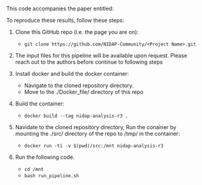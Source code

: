# <Project Name>

This code accompanies the paper entitled:<Project Name>


To reproduce these results, follow these steps:

1.  Clone this GitHub repo (i.e. the page you are on):
    * ```git clone https://github.com/NIDAP-Community/<Project Name>.git```

2.  The input files for this pipeline will be available upon request. Please reach out to the authors before continue to following steps

3.  Install docker and build the docker container:
    * Navigate to the cloned repository directory. 
    * Move to the ./Docker_file/ directory of this repo

4.  Build the container:
    * ```docker build --tag nidap-analysis-r3 .```

5.  Navidate to the cloned repository directory, Run the conainer by mounting the ./src/ directory of the repo to /tmp/ in the container:
    * ```docker run -ti -v $(pwd)/src:/mnt nidap-analysis-r3```
    
6.  Run the following code.
    * ```cd /mnt```
    * ```bash run_pipeline.sh```

